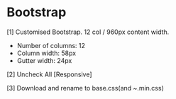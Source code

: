 Bootstrap
=========

[1] Customised Bootstrap. 12 col / 960px content width.

- Number of columns: 12 
- Column width: 58px 
- Gutter width: 24px 


[2] Uncheck All [Responsive]

[3] Download and rename to base.css(and ~.min.css)



